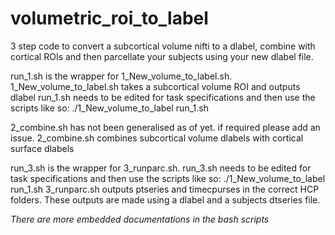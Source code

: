 # volumetric_roi_to_label
3 step code to convert a subcortical volume nifti to a dlabel, combine with cortical ROIs and then parcellate your subjects using your new dlabel file.

run_1.sh is the wrapper for 1_New_volume_to_label.sh. 
1_New_volume_to_label.sh takes a subcortical volume ROI and outputs dlabel
run_1.sh needs to be edited for task specifications and then use the scripts like so: ./1_New_volume_to_label run_1.sh

2_combine.sh has not been generalised as of yet. if required please add an issue.
2_combine.sh combines subcortical volume dlabels with cortical surface dlabels

run_3.sh is the wrapper for 3_runparc.sh. run_3.sh needs to be edited for task specifications and then use the scripts like so: ./1_New_volume_to_label run_1.sh
3_runparc.sh outputs ptseries and timecpurses in the correct HCP folders. These outputs are made using a dlabel and a subjects dtseries file.

*There are more embedded documentations in the bash scripts*
